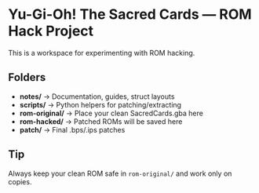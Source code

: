 # Yu-Gi-Oh! The Sacred Cards — ROM Hack Project

This is a workspace for experimenting with ROM hacking.

## Folders
- **notes/** → Documentation, guides, struct layouts
- **scripts/** → Python helpers for patching/extracting
- **rom-original/** → Place your clean SacredCards.gba here
- **rom-hacked/** → Patched ROMs will be saved here
- **patch/** → Final .bps/.ips patches

## Tip
Always keep your clean ROM safe in `rom-original/` and work only on copies.

